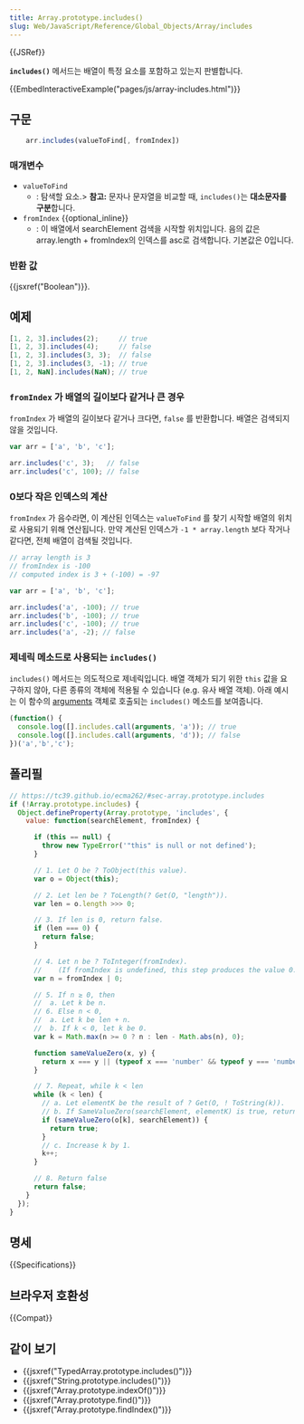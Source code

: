 ```yaml
---
title: Array.prototype.includes()
slug: Web/JavaScript/Reference/Global_Objects/Array/includes
---
```


{{JSRef}}

**`includes()`** 메서드는 배열이 특정 요소를 포함하고 있는지 판별합니다.

{{EmbedInteractiveExample("pages/js/array-includes.html")}}

## 구문

```js
    arr.includes(valueToFind[, fromIndex])
```

### 매개변수

- `valueToFind`
  - : 탐색할 요소.> **참고:** 문자나 문자열을 비교할 때, `includes()`는 **대소문자를 구분**합니다.
- `fromIndex` {{optional_inline}}
  - : 이 배열에서 searchElement 검색을 시작할 위치입니다. 음의 값은 array.length + fromIndex의 인덱스를 asc로 검색합니다. 기본값은 0입니다.

### 반환 값

{{jsxref("Boolean")}}.

## 예제

```js
[1, 2, 3].includes(2);     // true
[1, 2, 3].includes(4);     // false
[1, 2, 3].includes(3, 3);  // false
[1, 2, 3].includes(3, -1); // true
[1, 2, NaN].includes(NaN); // true
```

### `fromIndex` 가 배열의 길이보다 같거나 큰 경우

`fromIndex` 가 배열의 길이보다 같거나 크다면, `false` 를 반환합니다. 배열은 검색되지 않을 것입니다.

```js
var arr = ['a', 'b', 'c'];

arr.includes('c', 3);   // false
arr.includes('c', 100); // false
```

### 0보다 작은 인덱스의 계산

`fromIndex` 가 음수라면, 이 계산된 인덱스는 `valueToFind` 를 찾기 시작할 배열의 위치로 사용되기 위해 연산됩니다. 만약 계산된 인덱스가 `-1 * array.length` 보다 작거나 같다면, 전체 배열이 검색될 것입니다.

```js
// array length is 3
// fromIndex is -100
// computed index is 3 + (-100) = -97

var arr = ['a', 'b', 'c'];

arr.includes('a', -100); // true
arr.includes('b', -100); // true
arr.includes('c', -100); // true
arr.includes('a', -2); // false
```

### 제네릭 메소드로 사용되는 `includes()`

`includes()` 메서드는 의도적으로 제네릭입니다. 배열 객체가 되기 위한 `this` 값을 요구하지 않아, 다른 종류의 객체에 적용될 수 있습니다 (e.g. 유사 배열 객체). 아래 예시는 이 함수의 [arguments](/ko/docs/Web/JavaScript/Reference/Functions/arguments) 객체로 호출되는 `includes()` 메소드를 보여줍니다.

```js
(function() {
  console.log([].includes.call(arguments, 'a')); // true
  console.log([].includes.call(arguments, 'd')); // false
})('a','b','c');
```

## 폴리필

```js
// https://tc39.github.io/ecma262/#sec-array.prototype.includes
if (!Array.prototype.includes) {
  Object.defineProperty(Array.prototype, 'includes', {
    value: function(searchElement, fromIndex) {

      if (this == null) {
        throw new TypeError('"this" is null or not defined');
      }

      // 1. Let O be ? ToObject(this value).
      var o = Object(this);

      // 2. Let len be ? ToLength(? Get(O, "length")).
      var len = o.length >>> 0;

      // 3. If len is 0, return false.
      if (len === 0) {
        return false;
      }

      // 4. Let n be ? ToInteger(fromIndex).
      //    (If fromIndex is undefined, this step produces the value 0.)
      var n = fromIndex | 0;

      // 5. If n ≥ 0, then
      //  a. Let k be n.
      // 6. Else n < 0,
      //  a. Let k be len + n.
      //  b. If k < 0, let k be 0.
      var k = Math.max(n >= 0 ? n : len - Math.abs(n), 0);

      function sameValueZero(x, y) {
        return x === y || (typeof x === 'number' && typeof y === 'number' && isNaN(x) && isNaN(y));
      }

      // 7. Repeat, while k < len
      while (k < len) {
        // a. Let elementK be the result of ? Get(O, ! ToString(k)).
        // b. If SameValueZero(searchElement, elementK) is true, return true.
        if (sameValueZero(o[k], searchElement)) {
          return true;
        }
        // c. Increase k by 1.
        k++;
      }

      // 8. Return false
      return false;
    }
  });
}
```

## 명세

{{Specifications}}

## 브라우저 호환성

{{Compat}}

## 같이 보기

- {{jsxref("TypedArray.prototype.includes()")}}
- {{jsxref("String.prototype.includes()")}}
- {{jsxref("Array.prototype.indexOf()")}}
- {{jsxref("Array.prototype.find()")}}
- {{jsxref("Array.prototype.findIndex()")}}

